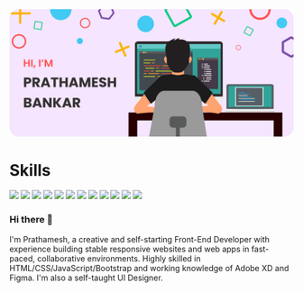 <img src='https://github.com/krudX/krudX/blob/main/github_banner.png'>

<h1>Skills</h1>
<img src='https://img.shields.io/badge/React-20232A?style=for-the-badge&logo=react&logoColor=61DAFB'> <img src='https://img.shields.io/badge/Express.js-404D59?style=for-the-badge'> <img src='https://img.shields.io/badge/Node.js-43853D?style=for-the-badge&logo=node.js&logoColor=white'> <img src='https://img.shields.io/badge/MongoDB-4EA94B?style=for-the-badge&logo=mongodb&logoColor=white'> <img src='https://img.shields.io/badge/JavaScript-F7DF1E?style=for-the-badge&logo=javascript&logoColor=black'> <img src='https://img.shields.io/badge/Node.js-43853D?style=for-the-badge&logo=node.js&logoColor=white'> <img src='https://img.shields.io/badge/HTML5-E34F26?style=for-the-badge&logo=html5&logoColor=white'> <img src='https://img.shields.io/badge/CSS3-1572B6?style=for-the-badge&logo=css3&logoColor=white'> <img src='https://img.shields.io/badge/Sass-CC6699?style=for-the-badge&logo=sass&logoColor=white'> <img src='https://img.shields.io/badge/Bootstrap-563D7C?style=for-the-badge&logo=bootstrap&logoColor=white'> <img src='https://img.shields.io/badge/Netlify-00C7B7?style=for-the-badge&logo=netlify&logoColor=white'> <img src='https://img.shields.io/badge/Wordpress-21759B?style=for-the-badge&logo=wordpress&logoColor=white'>

### Hi there 👋
I'm Prathamesh, a creative and self-starting Front-End Developer with experience building stable responsive websites and web apps in fast-paced, collaborative environments. Highly skilled in HTML/CSS/JavaScript/Bootstrap and working knowledge of Adobe XD and Figma. I'm also a self-taught UI Designer.


<!--
**krudX/krudX** is a ✨ _special_ ✨ repository because its `README.md` (this file) appears on your GitHub profile.

Here are some ideas to get you started:

- 🔭 I’m currently working on ...
- 🌱 I’m currently learning ...
- 👯 I’m looking to collaborate on ...
- 🤔 I’m looking for help with ...
- 💬 Ask me about ...
- 📫 How to reach me: ...
- 😄 Pronouns: ...
- ⚡ Fun fact: ...
-->
